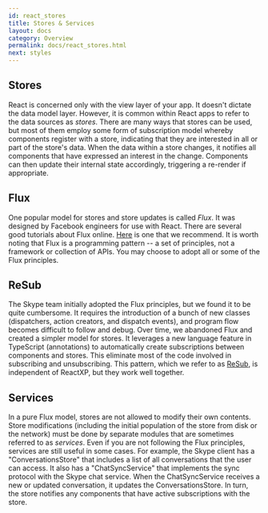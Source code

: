 ```yaml
---
id: react_stores
title: Stores & Services
layout: docs
category: Overview
permalink: docs/react_stores.html
next: styles
---
```


## Stores

React is concerned only with the view layer of your app. It doesn't dictate the data model layer. However, it is common within React apps to refer to the data sources as _stores_. There are many ways that stores can be used, but most of them employ some form of subscription model whereby components register with a store, indicating that they are interested in all or part of the store's data. When the data within a store changes, it notifies all components that have expressed an interest in the change. Components can then update their internal state accordingly, triggering a re-render if appropriate.

## Flux

One popular model for stores and store updates is called _Flux_. It was designed by Facebook engineers for use with React. There are several good tutorials about Flux online. [Here](https://drewdevault.com/2015/07/20/A-practical-understanding-of-Flux.html) is one that we recommend. It is worth noting that Flux is a programming pattern -- a set of principles, not a framework or collection of APIs. You may choose to adopt all or some of the Flux principles.

## ReSub

The Skype team initially adopted the Flux principles, but we found it to be quite cumbersome. It requires the introduction of a bunch of new classes (dispatchers, action creators, and dispatch events), and program flow becomes difficult to follow and debug. Over time, we abandoned Flux and created a simpler model for stores. It leverages a new language feature in TypeScript (annotations) to automatically create subscriptions between components and stores. This eliminate most of the code involved in subscribing and unsubscribing. This pattern, which we refer to as [ReSub](https://github.com/Microsoft/ReSub), is independent of ReactXP, but they work well together.

## Services

In a pure Flux model, stores are not allowed to modify their own contents. Store modifications (including the initial population of the store from disk or the network) must be done by separate modules that are sometimes referred to as *services*. Even if you are not following the Flux principles, services are still useful in some cases. For example, the Skype client has a "ConversationsStore" that includes a list of all conversations that the user can access. It also has a "ChatSyncService" that implements the sync protocol with the Skype chat service. When the ChatSyncService receives a new or updated conversation, it updates the ConversationsStore. In turn, the store notifies any components that have active subscriptions with the store.


